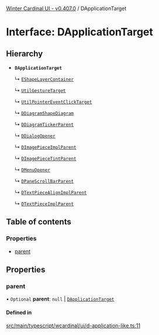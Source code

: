 [Winter Cardinal UI - v0.407.0](../index.md) / DApplicationTarget

# Interface: DApplicationTarget

## Hierarchy

- **`DApplicationTarget`**

  ↳ [`EShapeLayerContainer`](EShapeLayerContainer.md)

  ↳ [`UtilGestureTarget`](UtilGestureTarget.md)

  ↳ [`UtilPointerEventClickTarget`](UtilPointerEventClickTarget.md)

  ↳ [`DDiagramShapeDiagram`](DDiagramShapeDiagram.md)

  ↳ [`DDiagramTickerParent`](DDiagramTickerParent.md)

  ↳ [`DDialogOpener`](DDialogOpener.md)

  ↳ [`DImagePieceImplParent`](DImagePieceImplParent.md)

  ↳ [`DImagePieceTintParent`](DImagePieceTintParent.md)

  ↳ [`DMenuOpener`](DMenuOpener.md)

  ↳ [`DPaneScrollBarParent`](DPaneScrollBarParent.md)

  ↳ [`DTextPieceAlignImplParent`](DTextPieceAlignImplParent.md)

  ↳ [`DTextPieceImplParent`](DTextPieceImplParent.md)

## Table of contents

### Properties

- [parent](DApplicationTarget.md#parent)

## Properties

### parent

• `Optional` **parent**: ``null`` \| [`DApplicationTarget`](DApplicationTarget.md)

#### Defined in

[src/main/typescript/wcardinal/ui/d-application-like.ts:11](https://github.com/winter-cardinal/winter-cardinal-ui/blob/v0.407.0/src/main/typescript/wcardinal/ui/d-application-like.ts#L11)
